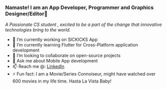 ### Namaste! I am an App Developer, Programmer and Graphics Designer/Editor👋
_A Passionate CS student , excited to be a part of the change that innovative technologies bring to the world._

- 🔭 I’m currently working on SICKICKS App
- 🌱 I’m currently learning Flutter for Cross-Platform application development
- 👯 I’m looking to collaborate on open-source projects
- 💬 Ask me about Mobile App development 
- 📫 Reach me @: [LinkedIn](https://www.linkedin.com/in/takshil-kunadia/)
- ⚡ Fun fact: I am a Movie/Series Connoiseur, might have watched over 600 movies in my life time. Hasta La Vista Baby!
